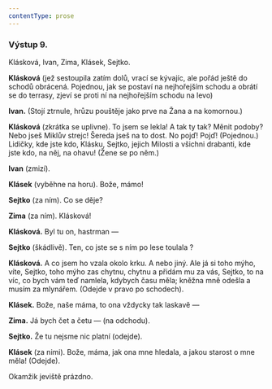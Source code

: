 ```yaml
---
contentType: prose
---
```


### Výstup 9.

Klásková, Ivan, Zima, Klásek, Sejtko.

**Klásková** (jež sestoupila zatím dolů, vrací se kývajíc, ale pořád ještě do schodů obrácená. Pojednou, jak se postaví na nejhořejším schodu a obrátí se do terrasy, zjeví se proti ní na nejhořejším schodu na levo)

**Ivan.** (Stojí ztrnule, hrůzu pouštěje jako prve na Žana a na komornou.)

**Klásková** (zkrátka se uplivne). To jsem se lekla! A tak ty tak? Měnit podoby? Nebo jseš Miklův strejc! Šereda jseš na to dost. No pojď! Pojď! (Pojednou.) Lidičky, kde jste kdo, Klásku, Sejtko, jejich Milosti a všichni drabanti, kde jste kdo, na něj, na ohavu! (Žene se po něm.)

**Ivan** (zmizí).

**Klásek** (vyběhne na horu). Bože, mámo! 

**Sejtko** (za ním). Co se děje? 

**Zima** (za ním). Klásková! 

**Klásková.** Byl tu on, hastrman —

**Sejtko** (škádlivě). Ten, co jste se s ním po lese toulala ?

**Klásková.** A co jsem ho vzala okolo krku. A nebo jiný. Ale já si toho mýho, víte, Sejtko, toho mýho zas chytnu, chytnu a přidám mu za vás, Sejtko, to na víc, co bych vám teď namlela, kdybych času měla; kněžna mně odešla a musím za mlynářem. (Odejde v pravo po schodech).

**Klásek.** Bože, naše máma, to ona vždycky tak laskavě —

**Zima.** Já bych čet a četu — (na odchodu). 

**Sejtko.** Že tu nejsme nic platní (odejde). 

**Klásek** (za nimi). Bože, máma, jak ona mne hledala, a jakou starost o mne měla! (Odejde).

Okamžik jeviště prázdno.

